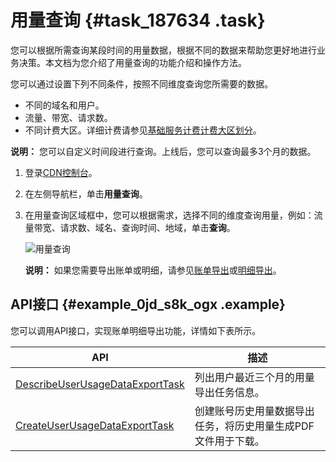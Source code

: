 # 用量查询 {#task_187634 .task}

您可以根据所需查询某段时间的用量数据，根据不同的数据来帮助您更好地进行业务决策。本文档为您介绍了用量查询的功能介绍和操作方法。

您可以通过设置下列不同条件，按照不同维度查询您所需要的数据。

-   不同的域名和用户。
-   流量、带宽、请求数。
-   不同计费大区。详细计费请参见[基础服务计费](../intl.zh-CN/产品定价/计费方式/基础服务计费.md#)[计费大区划分](../intl.zh-CN/产品定价/计费方式/基础服务计费.md#section_gl3_gdl_l2b)。

**说明：** 您可以自定义时间段进行查询。上线后，您可以查询最多3个月的数据。

1.  登录[CDN控制台](https://cdn.console.aliyun.com)。
2.  在左侧导航栏，单击**用量查询**。
3.  在用量查询区域框中，您可以根据需求，选择不同的维度查询用量，例如：流量带宽、请求数、域名、查询时间、地域，单击**查询**。 

    ![用量查询](http://static-aliyun-doc.oss-cn-hangzhou.aliyuncs.com/assets/img/15905/15672605258923_zh-CN.png)

    **说明：** 如果您需要导出账单或明细，请参见[账单导出](intl.zh-CN/服务管理/用量查询/账单导出.md#)或[明细导出](intl.zh-CN/服务管理/用量查询/明细导出.md#)。


## API接口 {#example_0jd_s8k_ogx .example}

您可以调用API接口，实现账单明细导出功能，详情如下表所示。

|API|描述|
|---|--|
|[DescribeUserUsageDataExportTask](../intl.zh-CN/新版API参考/用量查询类接口/DescribeUserUsageDataExportTask.md#)|列出用户最近三个月的用量导出任务信息。|
|[CreateUserUsageDataExportTask](../intl.zh-CN/新版API参考/用量查询类接口/CreateUserUsageDataExportTask.md#)|创建账号历史用量数据导出任务，将历史用量生成PDF文件用于下载。|

